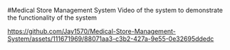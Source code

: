 #Medical Store Management System
Video of the system to demonstrate the functionality of the system


https://github.com/Jay1570/Medical-Store-Management-System/assets/111671969/88071aa3-c3b2-427a-9e55-0e32695ddedc


